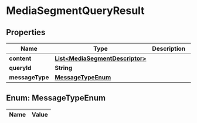 

# MediaSegmentQueryResult

## Properties

Name | Type | Description | Notes
------------ | ------------- | ------------- | -------------
**content** | [**List&lt;MediaSegmentDescriptor&gt;**](MediaSegmentDescriptor.md) |  |  [optional]
**queryId** | **String** |  |  [optional]
**messageType** | [**MessageTypeEnum**](#MessageTypeEnum) |  |  [optional]


## Enum: MessageTypeEnum

Name | Value
---- | -----





